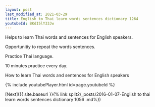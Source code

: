 ```yaml
---
layout: post
last_modified_at: 2021-03-29
title: English to Thai learn words sentences dictionary 1264 
youtubeId: BKdI5lY33Jw
---
```

 
 
Helps to learn Thai words and sentences for English speakers.

Opportunitiy to repeat the words sentences. 

Practice Thai language. 
 
10 minutes practice every day. 
 
How to learn Thai words and sentences for English speakers 
 
{% include youtubePlayer.html id=page.youtubeId %}
 
 
[Next]({{ site.baseurl }}{% link  split2/_posts/2016-01-07-English to thai learn words sentences dictionary 1056 .md%})
 
